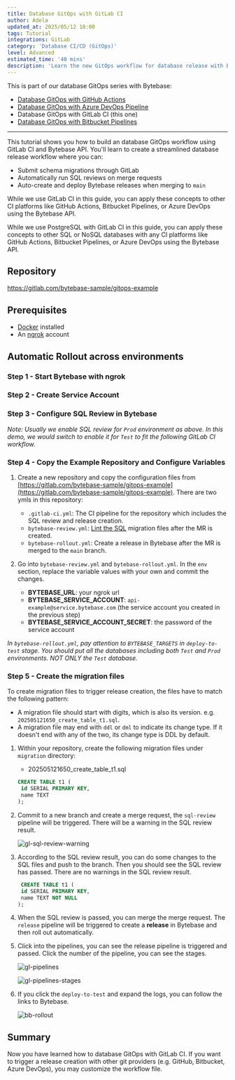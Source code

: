 ```yaml
---
title: Database GitOps with GitLab CI
author: Adela
updated_at: 2025/05/12 18:00
tags: Tutorial
integrations: GitLab
category: 'Database CI/CD (GitOps)'
level: Advanced
estimated_time: '40 mins'
description: 'Learn the new GitOps workflow for database release with Bytebase.'
---
```


This is part of our database GitOps series with Bytebase:

- [Database GitOps with GitHub Actions](/docs/tutorials/gitops-github-workflow)
- [Database GitOps with Azure DevOps Pipeline](/docs/tutorials/gitops-azure-devops-workflow)
- Database GitOps with GitLab CI (this one)
- [Database GitOps with Bitbucket Pipelines](/docs/tutorials/gitops-bitbucket-workflow)

---

This tutorial shows you how to build an database GitOps workflow using GitLab CI and Bytebase API. You'll learn to create a streamlined database release workflow where you can:

- Submit schema migrations through GitLab
- Automatically run SQL reviews on merge requests
- Auto-create and deploy Bytebase releases when merging to `main`

While we use GitLab CI in this guide, you can apply these concepts to other CI platforms like GitHub Actions, Bitbucket Pipelines, or Azure DevOps using the Bytebase API.

<HintBlock type="info">

While we use PostgreSQL with GitLab CI in this guide, you can apply these concepts to other SQL or NoSQL databases with any CI platforms like GitHub Actions, Bitbucket Pipelines, or Azure DevOps using the Bytebase API.

</HintBlock>

## Repository

https://gitlab.com/bytebase-sample/gitops-example

## Prerequisites

- [Docker](https://www.docker.com/) installed
- An [ngrok](https://ngrok.com/) account

## Automatic Rollout across environments

### Step 1 - Start Bytebase with ngrok

<IncludeBlock url="/docs/get-started/install/vcs-with-ngrok"></IncludeBlock>

### Step 2 - Create Service Account

<IncludeBlock url="/docs/share/tutorials/create-service-account-gitops"></IncludeBlock>

### Step 3 - Configure SQL Review in Bytebase

<IncludeBlock url="/docs/share/tutorials/config-sql-review"></IncludeBlock>

_Note: Usually we enable SQL review for `Prod` environment as above. In this demo, we would switch to enable it for `Test` to fit the following GitLab CI workflow._

### Step 4 - Copy the Example Repository and Configure Variables

1. Create a new repository and copy the configuration files from [https://gitlab.com/bytebase-sample/gitops-example](https://gitlab.com/bytebase-sample/gitops-example). There are two ymls in this repository:

   - `.gitlab-ci.yml`: The CI pipeline for the repository which includes the SQL review and release creation.
   - `bytebase-review.yml`: [Lint the SQL](/docs/sql-review/overview/) migration files after the MR is created.
   - `bytebase-rollout.yml`: Create a release in Bytebase after the MR is merged to the `main` branch.

1. Go into `bytebase-review.yml` and `bytebase-rollout.yml`. In the `env` section, replace the variable values with your own and commit the changes.

   - **BYTEBASE_URL**: your ngrok url
   - **BYTEBASE_SERVICE_ACCOUNT**: `api-example@service.bytebase.com` (the service account you created in the previous step)
   - **BYTEBASE_SERVICE_ACCOUNT_SECRET**: the password of the service account

_In `bytebase-rollout.yml`, pay attention to `BYTEBASE_TARGETS` in `deploy-to-test` stage. You should put all the databases including both `Test` and `Prod` environments. NOT ONLY the `Test` database._

### Step 5 - Create the migration files

To create migration files to trigger release creation, the files have to match the following pattern:

- A migration file should start with digits, which is also its version. e.g. `202505121650_create_table_t1.sql`.
- A migration file may end with `ddl` or `dml` to indicate its change type. If it doesn't end with any of the two, its change type is DDL by default.

1. Within your repository, create the following migration files under `migration` directory:

   - 202505121650_create_table_t1.sql

   ```sql
   CREATE TABLE t1 (
    id SERIAL PRIMARY KEY,
    name TEXT
   );
   ```

1. Commit to a new branch and create a merge request, the `sql-review` pipeline will be triggered. There will be a warning in the SQL review result.

   ![gl-sql-review-warning](/content/docs/tutorials/gitops-gitlab-workflow/gl-sql-review-warning.webp)

1. According to the SQL review result, you can do some changes to the SQL files and push to the branch. Then you should see the SQL review has passed. There are no warnings in the SQL review result.

   ```sql
    CREATE TABLE t1 (
    id SERIAL PRIMARY KEY,
    name TEXT NOT NULL
   );
   ```

1. When the SQL review is passed, you can merge the merge request. The `release` pipeline will be triggered to create a **release** in Bytebase and then roll out automatically.

1. Click into the pipelines, you can see the release pipeline is triggered and passed. Click the number of the pipeline, you can see the stages.

   ![gl-pipelines](/content/docs/tutorials/gitops-gitlab-workflow/gl-pipelines.webp)

   ![gl-pipelines-stages](/content/docs/tutorials/gitops-gitlab-workflow/gl-pipelines-stages.webp)

1. If you click the `deploy-to-test` and expand the logs, you can follow the links to Bytebase.

   ![bb-rollout](/content/docs/tutorials/gitops-gitlab-workflow/bb-rollout.webp)

## Summary

Now you have learned how to database GitOps with GitLab CI. If you want to trigger a release creation with other git providers (e.g. GitHub, Bitbucket, Azure DevOps), you may customize the workflow file.
